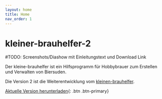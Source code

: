 ```yaml
---
layout: home
title: Home
nav_order: 1
---
```


# kleiner-brauhelfer-2

#TODO: Screenshots/Diashow mit Einleitungstext und Download Link

Der kleine-brauhelfer ist ein Hilfsprogramm für Hobbybrauer zum Erstellen und Verwalten von Biersuden.

Die Version 2 ist die Weiterentwicklung vom [kleinen-brauhelfer](http://github.com/Gremmel/kleiner-brauhelfer).

[Aktuelle Version herunterladen](http://github.com/kleiner-brauhelfer/kleiner-brauhelfer-2/releases/latest){: .btn .btn-primary}

